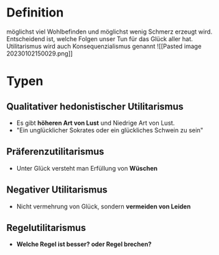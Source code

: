 # Definition
möglichst viel Wohlbefinden und möglichst wenig Schmerz erzeugt wird. Entscheidend ist, welche Folgen unser Tun für das Glück aller hat. Utilitarismus wird auch Konsequenzialismus genannt
![[Pasted image 20230102150029.png]] 
# Typen
## Qualitativer hedonistischer Utilitarismus
- Es gibt **höheren Art von Lust** und Niedrige Art von Lust. 
- "Ein unglücklicher Sokrates oder ein glückliches Schwein zu sein"
## Präferenzutilitarismus
- Unter Glück versteht man Erfüllung von **Wüschen**
## Negativer Utilitarismus
- Nicht vermehrung von Glück, sondern **vermeiden von Leiden**
## Regelutilitarismus
- **Welche Regel ist besser? oder Regel brechen?**
